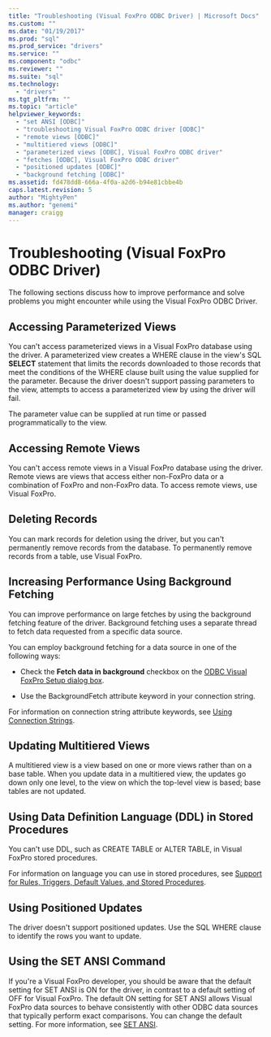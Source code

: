 ```yaml
---
title: "Troubleshooting (Visual FoxPro ODBC Driver) | Microsoft Docs"
ms.custom: ""
ms.date: "01/19/2017"
ms.prod: "sql"
ms.prod_service: "drivers"
ms.service: ""
ms.component: "odbc"
ms.reviewer: ""
ms.suite: "sql"
ms.technology: 
  - "drivers"
ms.tgt_pltfrm: ""
ms.topic: "article"
helpviewer_keywords: 
  - "set ANSI [ODBC]"
  - "troubleshooting Visual FoxPro ODBC driver [ODBC]"
  - "remote views [ODBC]"
  - "multitiered views [ODBC]"
  - "parameterized views [ODBC], Visual FoxPro ODBC driver"
  - "fetches [ODBC], Visual FoxPro ODBC driver"
  - "positioned updates [ODBC]"
  - "background fetching [ODBC]"
ms.assetid: fd478dd8-666a-4f0a-a2d6-b94e81cbbe4b
caps.latest.revision: 5
author: "MightyPen"
ms.author: "genemi"
manager: craigg
---
```

# Troubleshooting (Visual FoxPro ODBC Driver)
The following sections discuss how to improve performance and solve problems you might encounter while using the Visual FoxPro ODBC Driver.  
  
## Accessing Parameterized Views  
 You can't access parameterized views in a Visual FoxPro database using the driver. A parameterized view creates a WHERE clause in the view's SQL **SELECT** statement that limits the records downloaded to those records that meet the conditions of the WHERE clause built using the value supplied for the parameter. Because the driver doesn't support passing parameters to the view, attempts to access a parameterized view by using the driver will fail.  
  
 The parameter value can be supplied at run time or passed programmatically to the view.  
  
## Accessing Remote Views  
 You can't access remote views in a Visual FoxPro database using the driver. Remote views are views that access either non-FoxPro data or a combination of FoxPro and non-FoxPro data. To access remote views, use Visual FoxPro.  
  
## Deleting Records  
 You can mark records for deletion using the driver, but you can't permanently remove records from the database. To permanently remove records from a table, use Visual FoxPro.  
  
## Increasing Performance Using Background Fetching  
 You can improve performance on large fetches by using the background fetching feature of the driver. Background fetching uses a separate thread to fetch data requested from a specific data source.  
  
 You can employ background fetching for a data source in one of the following ways:  
  
-   Check the **Fetch data in background** checkbox on the [ODBC Visual FoxPro Setup dialog box](../../odbc/microsoft/odbc-visual-foxpro-setup-dialog-box.md).  
  
-   Use the BackgroundFetch attribute keyword in your connection string.  
  
 For information on connection string attribute keywords, see [Using Connection Strings](../../odbc/microsoft/using-connection-strings.md).  
  
## Updating Multitiered Views  
 A multitiered view is a view based on one or more views rather than on a base table. When you update data in a multitiered view, the updates go down only one level, to the view on which the top-level view is based; base tables are not updated.  
  
## Using Data Definition Language (DDL) in Stored Procedures  
 You can't use DDL, such as CREATE TABLE or ALTER TABLE, in Visual FoxPro stored procedures.  
  
 For information on language you can use in stored procedures, see [Support for Rules, Triggers, Default Values, and Stored Procedures](../../odbc/microsoft/support-rules-triggers-defaults-stored-procedures-visual-foxpro-odbc-driver.md).  
  
## Using Positioned Updates  
 The driver doesn't support positioned updates. Use the SQL WHERE clause to identify the rows you want to update.  
  
## Using the SET ANSI Command  
 If you're a Visual FoxPro developer, you should be aware that the default setting for SET ANSI is ON for the driver, in contrast to a default setting of OFF for Visual FoxPro. The default ON setting for SET ANSI allows Visual FoxPro data sources to behave consistently with other ODBC data sources that typically perform exact comparisons. You can change the default setting. For more information, see [SET ANSI](../../odbc/microsoft/set-ansi-command.md).
